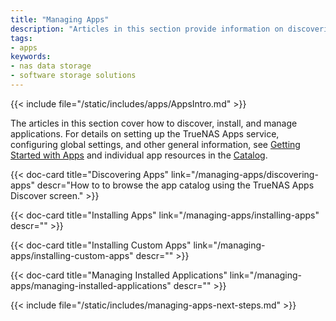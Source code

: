```yaml
---
title: "Managing Apps"
description: "Articles in this section provide information on discovering, installing, and managing applications in TrueNAS."
tags:
- apps
keywords:
- nas data storage
- software storage solutions
---
```


{{< include file="/static/includes/apps/AppsIntro.md" >}}

The articles in this section cover how to discover, install, and manage applications.
For details on setting up the TrueNAS Apps service, configuring global settings, and other general information, see [Getting Started with Apps](/getting-started) and individual app resources in the [Catalog](/catalog).

<div class="docs-sections" id="managing-apps-links">

{{< doc-card title="Discovering Apps" link="/managing-apps/discovering-apps"
descr="How to to browse the app catalog using the TrueNAS Apps Discover screen." >}}

{{< doc-card title="Installing Apps" link="/managing-apps/installing-apps"
descr="" >}}

{{< doc-card title="Installing Custom Apps" link="/managing-apps/installing-custom-apps"
descr="" >}}

{{< doc-card title="Managing Installed Applications" link="/managing-apps/managing-installed-applications"
descr="" >}}

</div>

{{< include file="/static/includes/managing-apps-next-steps.md" >}}
